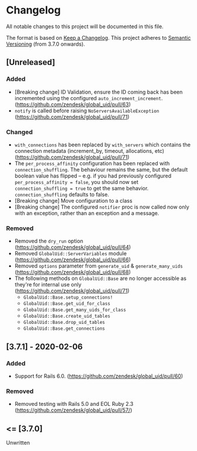# Changelog
All notable changes to this project will be documented in this file.

The format is based on [Keep a Changelog](https://keepachangelog.com/en/1.0.0/).
This project adheres to [Semantic Versioning](https://semver.org/spec/v2.0.0.html) (from 3.7.0 onwards).

## [Unreleased]

### Added
- [Breaking change] ID Validation, ensure the ID coming back has been incremented using the configured `auto_increment_increment`. (https://github.com/zendesk/global_uid/pull/63)
- `notify` is called before raising `NoServersAvailableException` (https://github.com/zendesk/global_uid/pull/71)

### Changed
- `with_connections` has been replaced by `with_servers` which contains the connection metadata (increment_by, timeout, allocations, etc) (https://github.com/zendesk/global_uid/pull/71)
- The `per_process_affinity` configuration has been replaced with `connection_shuffling`. The behaviour remains the same, but the default boolean value has flipped – e.g. if you had previously configured `per_process_affinity = false`, you should now set `connection_shuffling = true` to get the same behavior. `connection_shuffling` defaults to false.
- [Breaking change] Move configuration to a class
- [Breaking change] The configured `notifier` proc is now called now only with an exception, rather than an exception and a message.

### Removed
- Removed the `dry_run` option (https://github.com/zendesk/global_uid/pull/64)
- Removed `GlobalUid::ServerVariables` module (https://github.com/zendesk/global_uid/pull/66)
- Removed `options` parameter from `generate_uid` & `generate_many_uids` (https://github.com/zendesk/global_uid/pull/68)
- The following methods on `GlobalUid::Base` are no longer accessible as they're for internal use only (https://github.com/zendesk/global_uid/pull/71)
  - `GlobalUid::Base.setup_connections!`
  - `GlobalUid::Base.get_uid_for_class`
  - `GlobalUid::Base.get_many_uids_for_class`
  - `GlobalUid::Base.create_uid_tables`
  - `GlobalUid::Base.drop_uid_tables`
  - `GlobalUid::Base.get_connections`

## [3.7.1] - 2020-02-06
### Added
- Support for Rails 6.0. (https://github.com/zendesk/global_uid/pull/60)

### Removed
- Removed testing with Rails 5.0 and EOL Ruby 2.3 (https://github.com/zendesk/global_uid/pull/57/)

## <= [3.7.0]

Unwritten
